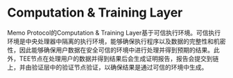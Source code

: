 # Computation & Training Layer

Memo Protocol的Computation & Training Layer基于可信执行环境。可信执行环境是中央处理器中隔离的执行环境，能够确保执行程序以及数据的完整性和机密性，因此能够确保用户数据在安全可信的环境中进行处理并得到预期的结果。此外，TEE节点在处理用户的数据并得到结果后会生成证明报告，报告会提交到链上，并由验证层中的验证节点验证，以确保结果是通过可信的环境中生成。
